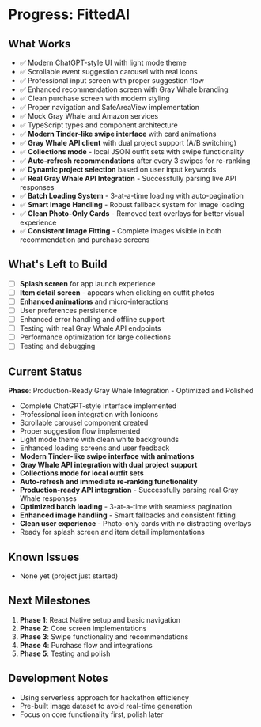 # Progress: FittedAI

## What Works

- ✅ Modern ChatGPT-style UI with light mode theme
- ✅ Scrollable event suggestion carousel with real icons
- ✅ Professional input screen with proper suggestion flow
- ✅ Enhanced recommendation screen with Gray Whale branding
- ✅ Clean purchase screen with modern styling
- ✅ Proper navigation and SafeAreaView implementation
- ✅ Mock Gray Whale and Amazon services
- ✅ TypeScript types and component architecture
- ✅ **Modern Tinder-like swipe interface** with card animations
- ✅ **Gray Whale API client** with dual project support (A/B switching)
- ✅ **Collections mode** - local JSON outfit sets with swipe functionality
- ✅ **Auto-refresh recommendations** after every 3 swipes for re-ranking
- ✅ **Dynamic project selection** based on user input keywords
- ✅ **Real Gray Whale API Integration** - Successfully parsing live API responses
- ✅ **Batch Loading System** - 3-at-a-time loading with auto-pagination
- ✅ **Smart Image Handling** - Robust fallback system for image loading
- ✅ **Clean Photo-Only Cards** - Removed text overlays for better visual experience
- ✅ **Consistent Image Fitting** - Complete images visible in both recommendation and purchase screens

## What's Left to Build

- [ ] **Splash screen** for app launch experience
- [ ] **Item detail screen** - appears when clicking on outfit photos
- [ ] **Enhanced animations** and micro-interactions
- [ ] User preferences persistence
- [ ] Enhanced error handling and offline support
- [ ] Testing with real Gray Whale API endpoints
- [ ] Performance optimization for large collections
- [ ] Testing and debugging

## Current Status

**Phase**: Production-Ready Gray Whale Integration - Optimized and Polished

- Complete ChatGPT-style interface implemented
- Professional icon integration with Ionicons
- Scrollable carousel component created
- Proper suggestion flow implemented
- Light mode theme with clean white backgrounds
- Enhanced loading screens and user feedback
- **Modern Tinder-like swipe interface with animations**
- **Gray Whale API integration with dual project support**
- **Collections mode for local outfit sets**
- **Auto-refresh and immediate re-ranking functionality**
- **Production-ready API integration** - Successfully parsing real Gray Whale responses
- **Optimized batch loading** - 3-at-a-time with seamless pagination
- **Enhanced image handling** - Smart fallbacks and consistent fitting
- **Clean user experience** - Photo-only cards with no distracting overlays
- Ready for splash screen and item detail implementations

## Known Issues

- None yet (project just started)

## Next Milestones

1. **Phase 1**: React Native setup and basic navigation
2. **Phase 2**: Core screen implementations
3. **Phase 3**: Swipe functionality and recommendations
4. **Phase 4**: Purchase flow and integrations
5. **Phase 5**: Testing and polish

## Development Notes

- Using serverless approach for hackathon efficiency
- Pre-built image dataset to avoid real-time generation
- Focus on core functionality first, polish later
